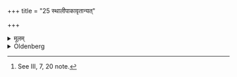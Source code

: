 +++
title = "25 स्थालीपाकावृतान्यत्"

+++

<details><summary>मूलम्</summary>

स्थालीपाकावृतान्यत् २५
</details>

<details><summary>Oldenberg</summary>

25. [^15]  The rest (should be performed) according to the Sthālīpāka rite.


[^15]:  See III, 7, 20 note.
</details>
